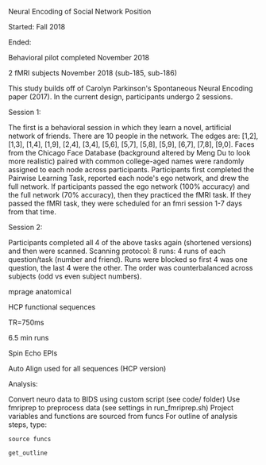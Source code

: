 Neural Encoding of Social Network Position

Started: Fall 2018

Ended:

Behavioral pilot completed November 2018

2 fMRI subjects November 2018 (sub-185, sub-186)

This study builds off of Carolyn Parkinson's Spontaneous Neural Encoding paper (2017).
In the current design, participants undergo 2 sessions.


Session 1:

The first is a behavioral session in which they learn a novel, artificial network of friends.
There are 10 people in the network.
The edges are: [1,2], [1,3], [1,4], [1,9], [2,4], [3,4], [5,6], [5,7], [5,8], [5,9], [6,7], [7,8], [9,0].
Faces from the Chicago Face Database (background altered by Meng Du to look more realistic)
paired with common college-aged names were randomly assigned to each node across participants.
Participants first completed the Pairwise Learning Task, reported each node's ego network,
and drew the full network. If participants passed the ego network (100% accuracy) and the
full network (70% accuracy), then they practiced the fMRI task. If they passed the fMRI task,
they were scheduled for an fmri session 1-7 days from that time.


Session 2:

Participants completed all 4 of the above tasks again (shortened versions) and then were scanned.
Scanning protocol:
8 runs: 4 runs of each question/task (number and friend). Runs were blocked so first 4 was one question,
the last 4 were the other. The order was counterbalanced across subjects (odd vs even subject numbers).

mprage anatomical

HCP functional sequences

TR=750ms

6.5 min runs

Spin Echo EPIs

Auto Align used for all sequences (HCP version)


Analysis:

Convert neuro data to BIDS using custom script (see code/ folder)
Use fmriprep to preprocess data (see settings in run_fmriprep.sh)
Project variables and functions are sourced from funcs
For outline of analysis steps, type:  

    source funcs

    get_outline
